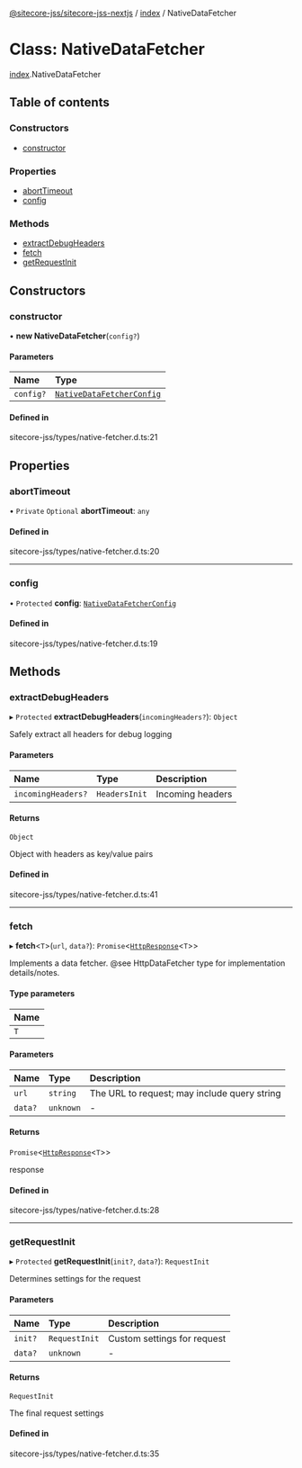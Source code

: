[@sitecore-jss/sitecore-jss-nextjs](../README.md) / [index](../modules/index.md) / NativeDataFetcher

# Class: NativeDataFetcher

[index](../modules/index.md).NativeDataFetcher

## Table of contents

### Constructors

- [constructor](index.NativeDataFetcher.md#constructor)

### Properties

- [abortTimeout](index.NativeDataFetcher.md#aborttimeout)
- [config](index.NativeDataFetcher.md#config)

### Methods

- [extractDebugHeaders](index.NativeDataFetcher.md#extractdebugheaders)
- [fetch](index.NativeDataFetcher.md#fetch)
- [getRequestInit](index.NativeDataFetcher.md#getrequestinit)

## Constructors

### constructor

• **new NativeDataFetcher**(`config?`)

#### Parameters

| Name | Type |
| :------ | :------ |
| `config?` | [`NativeDataFetcherConfig`](../modules/index.md#nativedatafetcherconfig) |

#### Defined in

sitecore-jss/types/native-fetcher.d.ts:21

## Properties

### abortTimeout

• `Private` `Optional` **abortTimeout**: `any`

#### Defined in

sitecore-jss/types/native-fetcher.d.ts:20

___

### config

• `Protected` **config**: [`NativeDataFetcherConfig`](../modules/index.md#nativedatafetcherconfig)

#### Defined in

sitecore-jss/types/native-fetcher.d.ts:19

## Methods

### extractDebugHeaders

▸ `Protected` **extractDebugHeaders**(`incomingHeaders?`): `Object`

Safely extract all headers for debug logging

#### Parameters

| Name | Type | Description |
| :------ | :------ | :------ |
| `incomingHeaders?` | `HeadersInit` | Incoming headers |

#### Returns

`Object`

Object with headers as key/value pairs

#### Defined in

sitecore-jss/types/native-fetcher.d.ts:41

___

### fetch

▸ **fetch**<`T`\>(`url`, `data?`): `Promise`<[`HttpResponse`](../interfaces/index.HttpResponse.md)<`T`\>\>

Implements a data fetcher. @see HttpDataFetcher<T> type for implementation details/notes.

#### Type parameters

| Name |
| :------ |
| `T` |

#### Parameters

| Name | Type | Description |
| :------ | :------ | :------ |
| `url` | `string` | The URL to request; may include query string |
| `data?` | `unknown` | - |

#### Returns

`Promise`<[`HttpResponse`](../interfaces/index.HttpResponse.md)<`T`\>\>

response

#### Defined in

sitecore-jss/types/native-fetcher.d.ts:28

___

### getRequestInit

▸ `Protected` **getRequestInit**(`init?`, `data?`): `RequestInit`

Determines settings for the request

#### Parameters

| Name | Type | Description |
| :------ | :------ | :------ |
| `init?` | `RequestInit` | Custom settings for request |
| `data?` | `unknown` | - |

#### Returns

`RequestInit`

The final request settings

#### Defined in

sitecore-jss/types/native-fetcher.d.ts:35
